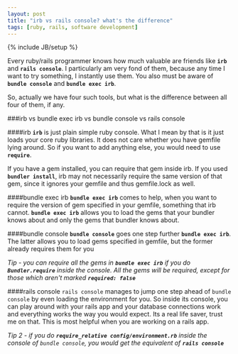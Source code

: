 ```yaml
---
layout: post
title: "irb vs rails console? what's the difference"
tags: [ruby, rails, software development]
---
```

{% include JB/setup %}

Every ruby/rails programmer knows how much valuable are friends like
**`irb`** and **`rails console`**. I particularly am very fond of them, because
any time I want to try something, I instantly use them. You also must be
aware of **`bundle console`** and **`bundle exec irb`**.

So, actually we have four such tools, but what is the difference between
all four of them, if any.

###irb vs bundle exec irb vs bundle console vs rails console

####irb
**`irb`** is just plain simple ruby console. What I mean by that is it just
loads your core ruby libraries. It does not care whether you have
gemfile lying around. So if you want to add anything else, you would
need to use **`require`**.

If you have a gem installed, you can require that gem inside irb. If you
used **`bundler install`**, irb may not necessarily require the same version
of that gem, since it ignores your gemfile and thus gemfile.lock as
well.

####bundle exec irb
**`bundle exec irb`** comes to help, when you want to require the version of
gem specified in your gemfile, something that irb cannot. **`bundle exec
irb`** allows you to load the gems that your bundler knows about and only
the gems that bundler knows about.

####bundle console
**`bundle console`** goes one step further **`bundle exec irb`**. The latter
allows you to load gems specified in gemfile, but the former already
requires them for you

*Tip - you can require all the gems in **`bundle exec irb`** if you do
**`Bundler.require`** inside the console. All the gems will be required,
except for those which aren't marked **`required: false`***

####rails console
`rails console` manages to jump one step ahead of `bundle console` by
even loading the environment for you. So inside its console, you can
play around with your rails app and your database connections work and
everything works the way you would expect. Its a real life saver, trust
me on that. This is most helpful when you are working on a rails app.

*Tip 2 - if you do **`require_relative config/environment.rb`** inside the
console of `bundle console`, you would get the equivalent of **`rails
console`***
